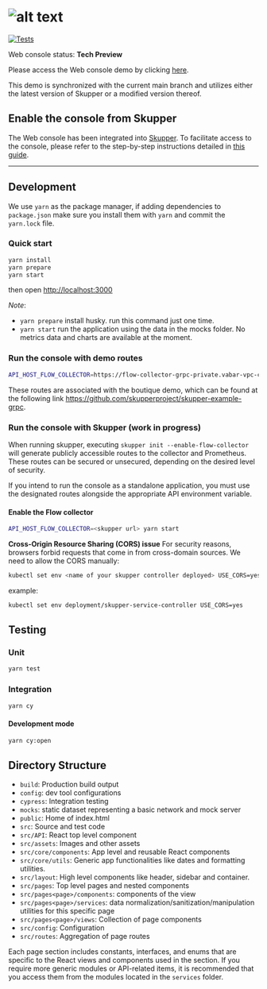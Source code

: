 # ![alt text](https://user-images.githubusercontent.com/79913332/225248562-80d8f046-dba6-4b1e-94d2-75b4ece046f0.png)

[![Tests](https://github.com/skupperproject/skupper-console/actions/workflows/skupper-console.yml/badge.svg)](https://github.com/skupperproject/skupper-console/actions/workflows/skupper-console.yml)

Web console status: **Tech Preview**

Please access the Web console demo by clicking [here](https://skupper-console-vry5.vercel.app/#/topology).

This demo is synchronized with the current main branch and utilizes either the latest version of Skupper or a modified version thereof.

## Enable the console from Skupper

The Web console has been integrated into [Skupper](https://github.com/skupperproject/skupper). To facilitate access to the console, please refer to the step-by-step instructions detailed in [this guide](https://github.com/skupperproject/skupper-docs/blob/main/modules/console/pages/flow-console.adoc).

---

## Development

We use `yarn` as the package manager, if adding dependencies to `package.json`
make sure you install them with `yarn` and commit the `yarn.lock` file.

### Quick start

```bash
yarn install
yarn prepare
yarn start
```

then open <http://localhost:3000>

*Note*:

* `yarn prepare` install husky.  run this command just one time.
* `yarn start` run the application using the data in the mocks folder. No metrics data and charts are available at the moment.

### Run the console with demo routes

```bash
API_HOST_FLOW_COLLECTOR=https://flow-collector-grpc-private.vabar-vpc-cluster-153f1de160110098c1928a6c05e19444-0000.eu-gb.containers.appdomain.cloud PROMETHEUS_URL=https://prometheus-grpc-private.vabar-vpc-cluster-153f1de160110098c1928a6c05e19444-0000.eu-gb.containers.appdomain.cloud/api/v1 yarn start
```

 These routes are associated with the boutique demo, which can be found at the following link <https://github.com/skupperproject/skupper-example-grpc>.

### Run the console with Skupper (work in progress)

When running skupper, executing `skupper init --enable-flow-collector` will generate publicly accessible routes to the collector and Prometheus. These routes can be secured or unsecured, depending on the desired level of security.

If you intend to run the console as a standalone application, you must use the designated routes alongside the appropriate API environment variable.

#### Enable the Flow collector

```bash
API_HOST_FLOW_COLLECTOR=<skupper url> yarn start
```

**Cross-Origin Resource Sharing (CORS) issue**
 For security reasons, browsers forbid requests that come in from cross-domain sources. We need to allow the CORS manually:

```bash
kubectl set env <name of your skupper controller deployed> USE_CORS=yes
```

example:

```bash
kubectl set env deployment/skupper-service-controller USE_CORS=yes
```

## Testing

### Unit

```bash
yarn test
```

### Integration

```bash
yarn cy
```

#### Development mode

```bash
yarn cy:open
```

## Directory Structure

* `build`: Production build output
* `config`: dev tool configurations
* `cypress`: Integration testing
* `mocks`: static dataset representing a basic network and mock server
* `public`: Home of index.html
* `src`: Source and test code
* `src/API`: React top level component
* `src/assets`: Images and other assets
* `src/core/components`: App level and reusable React components
* `src/core/utils`: Generic app functionalities like dates and formatting utilities.
* `src/layout`: High level components like header, sidebar and container.
* `src/pages`: Top level pages and nested components
* `src/pages<page>/components`: components of the view
* `src/pages<page>/services`:  data normalization/sanitization/manipulation utilities for this specific page
* `src/pages<page>/views`: Collection of page components
* `src/config`: Configuration
* `src/routes`: Aggregation of page routes

Each page section includes constants, interfaces, and enums that are specific to the React views and components used in the section. If you require more generic modules or API-related items, it is recommended that you access them from the modules located in the `services` folder.
